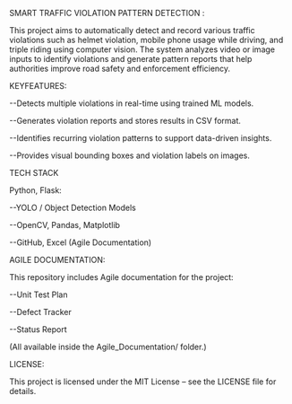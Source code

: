 SMART TRAFFIC VIOLATION PATTERN DETECTION :

This project aims to automatically detect and record various traffic violations such as helmet violation, mobile phone usage while driving, and triple riding using computer vision. The system analyzes video or image inputs to identify violations and generate pattern reports that help authorities improve road safety and enforcement efficiency.

KEYFEATURES:

--Detects multiple violations in real-time using trained ML models.

--Generates violation reports and stores results in CSV format.

--Identifies recurring violation patterns to support data-driven insights.

--Provides visual bounding boxes and violation labels on images.

TECH STACK

Python, Flask:

--YOLO / Object Detection Models

--OpenCV, Pandas, Matplotlib

--GitHub, Excel (Agile Documentation)

AGILE DOCUMENTATION:

This repository includes Agile documentation for the project:

--Unit Test Plan

--Defect Tracker

--Status Report

(All available inside the Agile_Documentation/ folder.)

LICENSE:

This project is licensed under the MIT License – see the LICENSE file for details.



